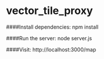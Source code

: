 vector_tile_proxy
=================

####Install dependencies:
npm install

####Run the server:
node server.js

####Visit:
http://localhost:3000/map
